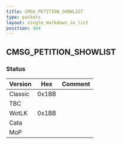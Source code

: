 ```yaml
---
title: CMSG_PETITION_SHOWLIST
type: packets
layout: single_markdown_in_list
position: 444
---
```


## CMSG_PETITION_SHOWLIST

### Status

Version    | Hex        | Comment
---------- | ---------- | ---------- 
Classic    | 0x1BB      | 
TBC        |            | 
WotLK      | 0x1BB      | 
Cata       |            | 
MoP        |            | 